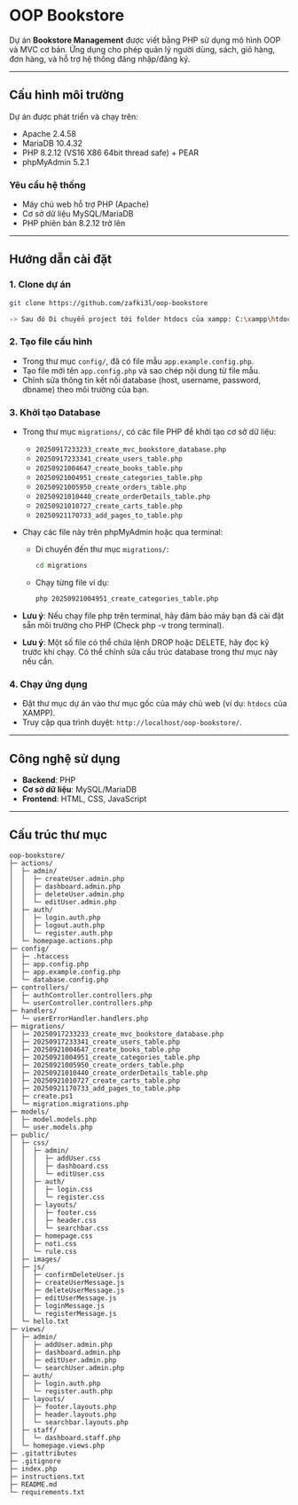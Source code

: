 # OOP Bookstore

Dự án **Bookstore Management** được viết bằng PHP sử dụng mô hình OOP và MVC cơ bản. Ứng dụng cho phép quản lý người dùng, sách, giỏ hàng, đơn hàng, và hỗ trợ hệ thống đăng nhập/đăng ký.

---

## Cấu hình môi trường
Dự án được phát triển và chạy trên:
- Apache 2.4.58
- MariaDB 10.4.32
- PHP 8.2.12 (VS16 X86 64bit thread safe) + PEAR
- phpMyAdmin 5.2.1

### Yêu cầu hệ thống
- Máy chủ web hỗ trợ PHP (Apache)
- Cơ sở dữ liệu MySQL/MariaDB
- PHP phiên bản 8.2.12 trở lên

---

## Hướng dẫn cài đặt

### 1. Clone dự án
```bash
git clone https://github.com/zafki3l/oop-bookstore

-> Sau đó Di chuyển project tới folder htdocs của xampp: C:\xampp\htdocs\oop-bookstore
```

### 2. Tạo file cấu hình
- Trong thư mục `config/`, đã có file mẫu `app.example.config.php`.
- Tạo file mới tên `app.config.php` và sao chép nội dung từ file mẫu.
- Chỉnh sửa thông tin kết nối database (host, username, password, dbname) theo môi trường của bạn.

### 3. Khởi tạo Database
- Trong thư mục `migrations/`, có các file PHP để khởi tạo cơ sở dữ liệu:
  - `20250917233233_create_mvc_bookstore_database.php`
  - `20250917233341_create_users_table.php`
  - `20250921004647_create_books_table.php`
  - `20250921004951_create_categories_table.php`
  - `20250921005950_create_orders_table.php`
  - `20250921010440_create_orderDetails_table.php`
  - `20250921010727_create_carts_table.php`
  - `20250921170733_add_pages_to_table.php`

- Chạy các file này trên phpMyAdmin hoặc qua terminal:
  - Di chuyển đến thư mục `migrations/`:
    ```bash
    cd migrations
    ```
  - Chạy từng file ví dụ:
    ```bash
    php 20250921004951_create_categories_table.php
    ```
- **Lưu ý**: Nếu chạy file php trên terminal, hãy đảm bảo máy bạn đã cài đặt sẵn môi trường cho PHP (Check php -v trong terminal).
- **Lưu ý**: Một số file có thể chứa lệnh DROP hoặc DELETE, hãy đọc kỹ trước khi chạy. Có thể chỉnh sửa cấu trúc database trong thư mục này nếu cần.

### 4. Chạy ứng dụng
- Đặt thư mục dự án vào thư mục gốc của máy chủ web (ví dụ: `htdocs` của XAMPP).
- Truy cập qua trình duyệt: `http://localhost/oop-bookstore/`.

---

## Công nghệ sử dụng
- **Backend**: PHP
- **Cơ sở dữ liệu**: MySQL/MariaDB
- **Frontend**: HTML, CSS, JavaScript

---

## Cấu trúc thư mục
```
oop-bookstore/
├─ actions/
│  ├─ admin/
│  │  ├─ createUser.admin.php
│  │  ├─ dashboard.admin.php
│  │  ├─ deleteUser.admin.php
│  │  └─ editUser.admin.php
│  ├─ auth/
│  │  ├─ login.auth.php
│  │  ├─ logout.auth.php
│  │  └─ register.auth.php
│  └─ homepage.actions.php
├─ config/
│  ├─ .htaccess
│  ├─ app.config.php
│  ├─ app.example.config.php
│  └─ database.config.php
├─ controllers/
│  ├─ authController.controllers.php
│  └─ userController.controllers.php
├─ handlers/
│  └─ userErrorHandler.handlers.php
├─ migrations/
│  ├─ 20250917233233_create_mvc_bookstore_database.php
│  ├─ 20250917233341_create_users_table.php
│  ├─ 20250921004647_create_books_table.php
│  ├─ 20250921004951_create_categories_table.php
│  ├─ 20250921005950_create_orders_table.php
│  ├─ 20250921010440_create_orderDetails_table.php
│  ├─ 20250921010727_create_carts_table.php
│  ├─ 20250921170733_add_pages_to_table.php
│  ├─ create.ps1
│  └─ migration.migrations.php
├─ models/
│  ├─ model.models.php
│  └─ user.models.php
├─ public/
│  ├─ css/
│  │  ├─ admin/
│  │  │  ├─ addUser.css
│  │  │  ├─ dashboard.css
│  │  │  └─ editUser.css
│  │  ├─ auth/
│  │  │  ├─ login.css
│  │  │  └─ register.css
│  │  ├─ layouts/
│  │  │  ├─ footer.css
│  │  │  ├─ header.css
│  │  │  └─ searchbar.css
│  │  ├─ homepage.css
│  │  ├─ noti.css
│  │  └─ rule.css
│  ├─ images/
│  ├─ js/
│  │  ├─ confirmDeleteUser.js
│  │  ├─ createUserMessage.js
│  │  ├─ deleteUserMessage.js
│  │  ├─ editUserMessage.js
│  │  ├─ loginMessage.js
│  │  └─ registerMessage.js
│  └─ hello.txt
├─ views/
│  ├─ admin/
│  │  ├─ addUser.admin.php
│  │  ├─ dashboard.admin.php
│  │  ├─ editUser.admin.php
│  │  └─ searchUser.admin.php
│  ├─ auth/
│  │  ├─ login.auth.php
│  │  └─ register.auth.php
│  ├─ layouts/
│  │  ├─ footer.layouts.php
│  │  ├─ header.layouts.php
│  │  └─ searchbar.layouts.php
│  ├─ staff/
│  │  └─ dashboard.staff.php
│  └─ homepage.views.php
├─ .gitattributes
├─ .gitignore
├─ index.php
├─ instructions.txt
├─ README.md
└─ requirements.txt
```
